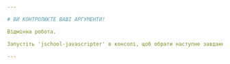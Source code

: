 ```yaml
---

# ВИ КОНТРОЛЮЄТЕ ВАШІ АРГУМЕНТИ!

Відмінна робота.

Запустіть 'jschool-javascripter' в консолі, щоб обрати наступне завдання.

---
```

